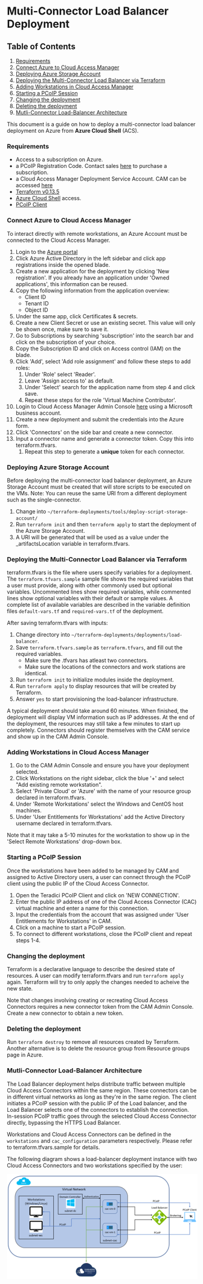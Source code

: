 # Multi-Connector Load Balancer Deployment

## Table of Contents
1. [Requirements](#requirements)
2. [Connect Azure to Cloud Access Manager](#connect-azure-to-cloud-access-manager)
3. [Deploying Azure Storage Account](#deploying-azure-storage-account)
4. [Deploying the Multi-Connector Load Balancer via Terraform](#deploying-the-multi-connector-load-balancer-via-terraform)
5. [Adding Workstations in Cloud Access Manager](#adding-workstations-in-cloud-access-manager)
6. [Starting a PCoIP Session](#starting-a-pcoip-session)
7. [Changing the deployment](#changing-the-deployment)
8. [Deleting the deployment](#deleting-the-deployment)
9. [Mutli-Connector Load-Balancer Architecture](#mutli-connector-load-balancer-architecture)

This document is a guide on how to deploy a multi-connector load balancer deployment on Azure from **Azure Cloud Shell** (ACS).

### Requirements
- Access to a subscription on Azure.
- a PCoIP Registration Code. Contact sales [here](https://www.teradici.com/compare-plans) to purchase a subscription.
- a Cloud Access Manager Deployment Service Account. CAM can be accessed [here](https://cam.teradici.com/)
- [Terraform v0.13.5](https://www.terraform.io/downloads.html)
- [Azure Cloud Shell](https://shell.azure.com) access.
- [PCoIP Client](https://docs.teradici.com/find/product/software-and-mobile-clients)

### Connect Azure to Cloud Access Manager
To interact directly with remote workstations, an Azure Account must be connected to the Cloud Access Manager.
1. Login to the [Azure portal](http://portal.azure.com/)
2. Click Azure Active Directory in the left sidebar and click app registrations inside the opened blade.
4. Create a new application for the deployment by clicking 'New registration'. If you already have an application under 'Owned applications', this information can be reused.
5. Copy the following information from the application overview: 
    - Client ID
    - Tenant ID
    - Object ID
6. Under the same app, click Certificates & secrets.
7. Create a new Client Secret or use an existing secret. This value will only be shown once, make sure to save it.
6. Go to Subscriptions by searching 'subscription' into the search bar and click on the subscription of your choice.
7. Copy the Subscription ID and click on Access control (IAM) on the blade. 
8. Click 'Add', select 'Add role assignment' and follow these steps to add roles:
    1. Under 'Role' select 'Reader'.
    2. Leave 'Assign access to' as default.
    3. Under 'Select' search for the application name from step 4 and click save.
    4. Repeat these steps for the role 'Virtual Machine Contributor'.
9. Login to Cloud Access Manager Admin Console [here](https://cam.teradici.com) using a Microsoft business account.
10. Create a new deployment and submit the credentials into the Azure form.
11. Click 'Connectors' on the side bar and create a new connector. 
12. Input a connector name and generate a connector token. Copy this into terraform.tfvars.
    1. Repeat this step to generate a **unique** token for each connector.

### Deploying Azure Storage Account
Before deploying the multi-connector load balancer deployment, an Azure Storage Account must be created that will store scripts to be executed on the VMs. Note: You can reuse the same URI from a different deployment such as the single-connector.
1. Change into ```~/terraform-deployments/tools/deploy-script-storage-account/```
2. Run ```terraform init``` and then ```terraform apply``` to start the deployment of the Azure Storage Account. 
3. A URI will be generated that will be used as a value under the _artifactsLocation variable in terraform.tfvars.

### Deploying the Multi-Connector Load Balancer via Terraform
terraform.tfvars is the file where users specify variables for a deployment. The ```terraform.tfvars.sample``` sample file shows the required variables that a user must provide, along with other commonly used but optional variables. Uncommented lines show required variables, while commented lines show optional variables with their default or sample values. A complete list of available variables are described in the variable definition files ```default-vars.tf``` and ```required-vars.tf``` of the deployment.

After saving terraform.tfvars with inputs:
1. Change directory into ```~/terraform-deployments/deployments/load-balancer```.
2. Save ```terraform.tfvars.sample``` as ```terraform.tfvars```, and fill out the required variables.
    - Make sure the .tfvars has atleast two connectors.
    - Make sure the locations of the connectors and work stations are identical.
3. Run ```terraform init``` to initialize modules inside the deployment.
4. Run ```terraform apply``` to display resources that will be created by Terraform.
5. Answer ```yes``` to start provisioning the load-balancer infrastructure. 

A typical deployment should take around 60 minutes. When finished, the deployment will display VM information such as IP addresses. At the end of the deployment, the resources may still take a few minutes to start up completely. Connectors should register themselves with the CAM service and show up in the CAM Admin Console.

### Adding Workstations in Cloud Access Manager
1. Go to the CAM Admin Console and ensure you have your deployment selected. 
2. Click Workstations on the right sidebar, click the blue '+' and select "Add existing remote workstation". 
3. Select 'Private Cloud' or 'Azure' with the name of your resource group declared in terraform.tfvars.
4. Under 'Remote Workstations' select the Windows and CentOS host machines.
5. Under 'User Entitlements for Workstations' add the Active Directory username declared in terraform.tfvars.

Note that it may take a 5-10 minutes for the workstation to show up in the 'Select Remote Workstations' drop-down box.

### Starting a PCoIP Session
Once the workstations have been added to be managed by CAM and assigned to Active Directory users, a user can connect through the PCoIP client using the public IP of the Cloud Access Connector.

1. Open the Teradici PCoIP Client and click on 'NEW CONNECTION'.
2. Enter the public IP address of one of the Cloud Access Connector (CAC) virtual machine and enter a name for this connection. 
3. Input the credentials from the account that was assigned under 'User Entitlements for Workstations' in CAM.
4. Click on a machine to start a PCoIP session.
5. To connect to different workstations, close the PCoIP client and repeat steps 1-4.

### Changing the deployment
Terraform is a declarative language to describe the desired state of resources. A user can modify terraform.tfvars and run ```terraform apply``` again. Terraform will try to only apply the changes needed to acheive the new state.

Note that changes involving creating or recreating Cloud Access Connectors requires a new connector token from the CAM Admin Console. Create a new connector to obtain a new token.

### Deleting the deployment
Run ```terraform destroy``` to remove all resources created by Terraform. Another alternative is to delete the resource group from Resource groups page in Azure. 

### Mutli-Connector Load-Balancer Architecture
The Load Balancer deployment helps distribute traffic between multiple Cloud Access Connectors within the same region. These connectors can be in different virtual networks as long as they're in the same region. The client initiates a PCoIP session with the public IP of the Load balancer, and the Load Balancer selects one of the connectors to establish the connection. In-session PCoIP traffic goes through the selected Cloud Access Connector directly, bypassing the HTTPS Load Balancer. 

Workstations and Cloud Access Connectors can be defined in the ```workstations``` and ```cac_configuration``` parameters respectively. Please refer to terraform.tfvars.sample for details.

The following diagram shows a load-balancer deployment instance with two Cloud Access Connectors and two workstations specified by the user:

![load-balancer diagram](load-balancer-azure.png)

